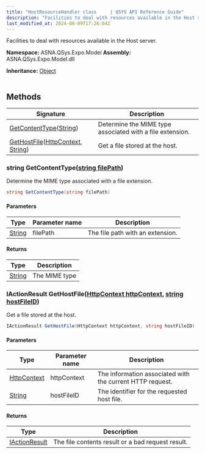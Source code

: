 ```yaml
---
title: "HostResourceHandler class     | QSYS API Reference Guide"
description: "Facilities to deal with resources available in the Host server. "
last_modified_at: 2024-08-09T17:26:04Z
---
```


Facilities to deal with resources available in the Host server.

**Namespace:** ASNA.QSys.Expo.Model
**Assembly:** ASNA.QSys.Expo.Model.dll

**Inheritance:** [Object](https://docs.microsoft.com/en-us/dotnet/api/system.object)
<br>
<br>

## Methods

| Signature | Description |
| --- | --- |
| [GetContentType](#string-getcontenttypestring-filepath)([String](https://docs.microsoft.com/en-us/dotnet/api/system.string)) | Determine the MIME type associated with a file extension.
| [GetHostFile](#iactionresult-gethostfilehttpcontext-httpcontext-string-hostfileid)([HttpContext](https://learn.microsoft.com/en-us/dotnet/api/microsoft.aspnetcore.http.httpcontext?view=aspnetcore-8.0), [String](https://docs.microsoft.com/en-us/dotnet/api/system.string)) | Get a file stored at the host.

### string GetContentType([string filePath](https://learn.microsoft.com/en-us/dotnet/api/system.string?view=net-8.0))

Determine the MIME type associated with a file extension.

```cs
string GetContentType(string filePath)
```

#### Parameters

| Type | Parameter name | Description
| --- | --- | ---
| [String](https://docs.microsoft.com/en-us/dotnet/api/system.string) | filePath | The file path with an extension.

#### Returns

| Type | Description
| --- | ---
| [String](https://docs.microsoft.com/en-us/dotnet/api/system.string) | The MIME type

### IActionResult GetHostFile([HttpContext httpContext](https://learn.microsoft.com/en-us/dotnet/api/microsoft.aspnetcore.http.httpcontext?view=aspnetcore-8.0), [string hostFileID](https://learn.microsoft.com/en-us/dotnet/api/system.string?view=net-8.0))

Get a file stored at the host.

```cs
IActionResult GetHostFile(HttpContext httpContext, string hostFileID)
```

#### Parameters

| Type | Parameter name | Description
| --- | --- | ---
| [HttpContext](https://learn.microsoft.com/en-us/dotnet/api/microsoft.aspnetcore.http.httpcontext?view=aspnetcore-8.0) | httpContext | The information associated with the current HTTP request.
| [String](https://docs.microsoft.com/en-us/dotnet/api/system.string) | hostFileID | The identifier for the requested host file.

#### Returns

| Type | Description
| --- | ---
| [IActionResult](https://learn.microsoft.com/en-us/dotnet/api/microsoft.aspnetcore.mvc.iactionresult?view=aspnetcore-8.0) | The file contents result or a bad request result.
